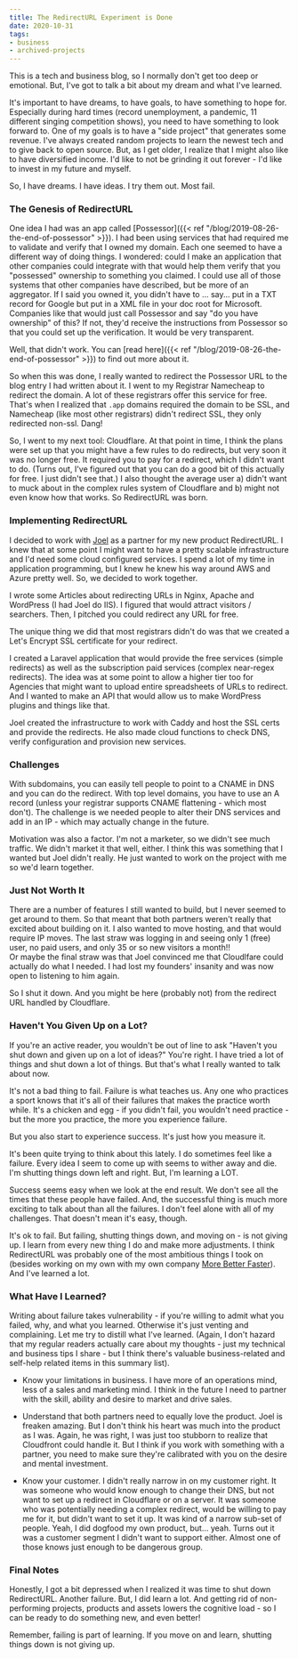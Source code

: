 ```yaml
---
title: The RedirectURL Experiment is Done
date: 2020-10-31
tags:
- business
- archived-projects
---
```

This is a tech and business blog, so I normally don't get too deep or emotional. But, I've got to talk a bit about my dream and what I've learned.

<!--more-->

It's important to have dreams, to have goals, to have something to hope for. Especially during hard times (record unemployment, a pandemic, 11 different singing competition shows),
you need to have something to look forward to.  One of my goals is to have a "side project" that generates some revenue.
I've always created random projects to learn the newest tech and to give back to open source.  But, as I get older, I realize that
I might also like to have diversified income. I'd like to not be grinding it out forever - I'd like to invest in my future and myself.

So, I have dreams. I have ideas. I try them out. Most fail.

### The Genesis of RedirectURL

One idea I had was an app called [Possessor]({{< ref "/blog/2019-08-26-the-end-of-possessor" >}}).  I had been using services that had required
me to validate and verify that I owned my domain. Each one seemed to have a different way of doing things. I wondered: could I make an application
that other companies could integrate with that would help them verify that you "possessed" ownership to something you claimed.  I could use
all of those systems that other companies have described, but be more of an aggregator. If I said you owned it, you didn't have to ... say... put in a TXT
record for Google but put in a XML file in your doc root for Microsoft.  Companies like that would just call Possessor and say "do you have ownership"
of this?  If not, they'd receive the instructions from Possessor so that you could set up the verification. It would be very
transparent.

Well, that didn't work.  You can [read here]({{< ref "/blog/2019-08-26-the-end-of-possessor" >}}) to find out more about it.

So when this was done, I really wanted to redirect the Possessor URL to the blog entry I had written about it. I went to my Registrar Namecheap
to redirect the domain. A lot of these registrars offer this service for free. That's when I realized that `.app` domains required the domain to be
SSL, and Namecheap (like most other registrars) didn't redirect SSL, they only redirected non-ssl.  Dang!

So, I went to my next tool: Cloudflare.  At that point in time, I think the plans were set up that you might have a few rules to do redirects, but
very soon it was no longer free.  It required you to pay for a redirect, which I didn't want to do.  (Turns out, I've figured out that you can do
a good bit of this actually for free. I just didn't see that.) I also thought the average user a) didn't want to muck about in the complex rules
system of Cloudflare and b) might not even know how that works.  So RedirectURL was born.

### Implementing RedirectURL

I decided to work with [Joel](https://joelclermont.com) as a partner for my new product RedirectURL.  I knew that at some point
I might want to have a pretty scalable infrastructure and I'd need some cloud configured services.  I spend a lot of my time in application 
programming, but I knew he knew his way around AWS and Azure pretty well.  So, we decided to work together.

I wrote some Articles about redirecting URLs in Nginx, Apache and WordPress (I had Joel do IIS).  I figured that would attract
visitors / searchers.  Then, I pitched you could redirect any URL for free.

The unique thing we did that most registrars didn't do was that we created a Let's Encrypt SSL certificate for your redirect.

I created a Laravel application that would provide the free services (simple redirects) as well as the subscription paid services
(complex near-regex redirects).  The idea was at some point to allow a higher tier too for Agencies that might want to upload
entire spreadsheets of URLs to redirect.  And I wanted to make an API that would allow us to make WordPress plugins and things like
that.

Joel created the infrastructure to work with Caddy and host the SSL certs and provide the redirects. He also made cloud functions
to check DNS, verify configuration and provision new services.

### Challenges

With subdomains, you can easily tell people to point to a CNAME in DNS and you can do the redirect.  With top level domains, you have
to use an A record (unless your registrar supports CNAME flattening - which most don't).  The challenge is we needed people to
alter their DNS services and add in an IP - which may actually change in the future.

Motivation was also a factor.  I'm not a marketer, so we didn't see much traffic.  We didn't market it that well, either.
I think this was something that I wanted but Joel didn't really. He just wanted to work on the project with me so we'd learn together. 

### Just Not Worth It

There are a number of features I still wanted to build, but I never seemed to get around to them.  So that meant that both
partners weren't really that excited about building on it.  I also wanted to move hosting, and that would require IP moves.
The last straw was logging in and seeing only 1 (free) user, no paid users, and only 35 or so new visitors a month!!  
Or maybe the final straw was that Joel convinced me that Cloudlfare could actually do what I needed. I had lost my founders'
insanity and was now open to listening to him again.

So I shut it down.  And you might be here (probably not) from the redirect URL handled by Cloudflare.

### Haven't You Given Up on a Lot?

If you're an active reader, you wouldn't be out of line to ask "Haven't you shut down and given up on a lot of ideas?"
You're right. I have tried a lot of things and shut down a lot of things.  But that's what I really wanted to talk about now.

It's not a bad thing to fail. Failure is what teaches us. Any one who practices a sport knows that it's all of their failures
that makes the practice worth while.  It's a chicken and egg - if you didn't fail, you wouldn't need practice - but the more you
practice, the more you experience failure.

But you also start to experience success. It's just how you measure it.

It's been quite trying to think about this lately. I do sometimes feel like a failure. Every idea I seem to come up with
seems to wither away and die. I'm shutting things down left and right.  But, I'm learning a LOT.

Success seems easy when we look at the end result.  We don't see all the times that these people have failed. And, the 
successful thing is much more exciting to talk about than all the failures. I don't feel alone with all of my challenges.
That doesn't mean it's easy, though.

It's ok to fail. But failing, shutting things down, and moving on - is not giving up. I learn from every new thing I do
and make more adjustments.  I think RedirectURL was probably one of the most ambitious things I took on (besides working
on my own with my own company [More Better Faster](https://morebetterfaster.io)). And I've learned a lot.

### What Have I Learned?

Writing about failure takes vulnerability - if you're willing to admit what you failed, why, and what you learned. Otherwise
it's just venting and complaining.  Let me try to distill what I've learned.  (Again, I don't hazard that my regular readers
actually care about my thoughts - just my technical and business tips I share - but I think there's valuable business-related
and self-help related items in this summary list).

* Know your limitations in business.  I have more of an operations mind, less of a sales and marketing mind. I think in the
future I need to partner with the skill, ability and desire to market and drive sales.

* Understand that both partners need to equally love the product. Joel is freaken amazing.  But I don't think his heart
was much into the product as I was.  Again, he was right, I was just too stubborn to realize that Cloudfront could handle it.
But I think if you work with something with a partner, you need to make sure they're calibrated with you on the desire and 
mental investment.

* Know your customer.  I didn't really narrow in on my customer right. It was someone who would know enough to change
their DNS, but not want to set up a redirect in Cloudflare or on a server.  It was someone who was potentially needing
a complex redirect, would be willing to pay me for it, but didn't want to set it up. It was kind of a narrow sub-set of 
people. Yeah, I did dogfood my own product, but... yeah. Turns out it was a customer segment I didn't want to support either.
Almost one of those knows just enough to be dangerous group.

### Final Notes

Honestly, I got a bit depressed when I realized it was time to shut down RedirectURL. Another failure.  But, I did learn
a lot. And getting rid of non-performing projects, products and assets lowers the cognitive load - so I can be ready
to do something new, and even better!  

Remember, failing is part of learning. If you move on and learn, shutting things down is not giving up.
